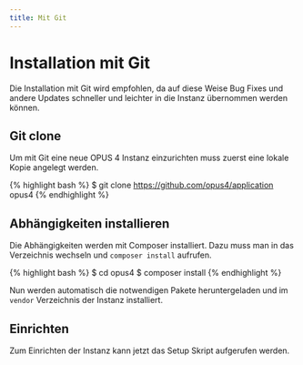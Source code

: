 ```yaml
---
title: Mit Git
---
```


# Installation mit Git

Die Installation mit Git wird empfohlen, da auf diese Weise Bug Fixes und andere Updates schneller und leichter in die
Instanz übernommen werden können.

## Git clone

Um mit Git eine neue OPUS 4 Instanz einzurichten muss zuerst eine lokale Kopie angelegt werden.

{% highlight bash %}
$ git clone https://github.com/opus4/application opus4
{% endhighlight %}

## Abhängigkeiten installieren

Die Abhängigkeiten werden mit Composer installiert. Dazu muss man in das Verzeichnis wechseln und `composer install`
aufrufen.

{% highlight bash %}
$ cd opus4
$ composer install
{% endhighlight %}

Nun werden automatisch die notwendigen Pakete heruntergeladen und im `vendor` Verzeichnis der Instanz installiert.

## Einrichten

Zum Einrichten der Instanz kann jetzt das Setup Skript aufgerufen werden.
